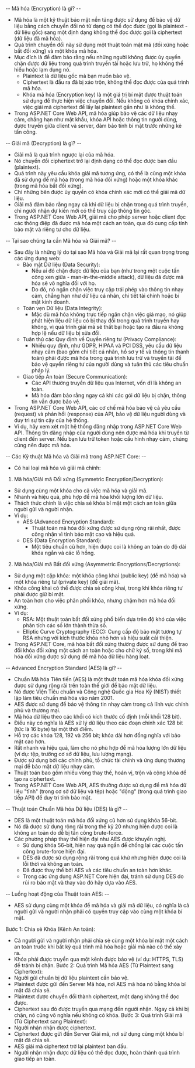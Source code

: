 -- Mã hóa (Encryption) là gì? --
- Mã hóa là một kỹ thuật bảo mật nền tảng được sử dụng để bảo vệ dữ liệu bằng cách chuyển đổi nó từ dạng có thể đọc được (gọi là plaintext - dữ liệu gốc) sang một định dạng không thể đọc được gọi là ciphertext (dữ liệu đã mã hóa).
- Quá trình chuyển đổi này sử dụng một thuật toán mật mã (đối xứng hoặc bất đối xứng) và một khóa mã hóa.
- Mục đích là để đảm bảo rằng nếu những người không được ủy quyền chặn được dữ liệu trong quá trình truyền tải hoặc lưu trữ, họ không thể hiểu hoặc lạm dụng nó.
  - Plaintext là dữ liệu gốc mà bạn muốn bảo vệ.
  - Ciphertext là đầu ra đã bị xáo trộn, không thể đọc được của quá trình mã hóa.
  - Khóa mã hóa (Encryption key) là một giá trị bí mật được thuật toán sử dụng để thực hiện việc chuyển đổi. Nếu không có khóa chính xác, việc giải mã ciphertext để lấy lại plaintext gần như là không thể.
- Trong ASP.NET Core Web API, mã hóa giúp bảo vệ các dữ liệu nhạy cảm, chẳng hạn như mật khẩu, khóa API hoặc thông tin người dùng, được truyền giữa client và server, đảm bảo tính bí mật trước những kẻ tấn công.

-- Giải mã (Decryption) là gì? -- 
- Giải mã là quá trình ngược lại của mã hóa. 
- Nó chuyển đổi ciphertext trở lại định dạng có thể đọc được ban đầu (plaintext). 
- Quá trình này yêu cầu khóa giải mã tương ứng, có thể là cùng một khóa đã sử dụng để mã hóa (trong mã hóa đối xứng) hoặc một khóa khác (trong mã hóa bất đối xứng).
- Chỉ những bên được ủy quyền có khóa chính xác mới có thể giải mã dữ liệu.
- Giải mã đảm bảo rằng ngay cả khi dữ liệu bị chặn trong quá trình truyền, chỉ người nhận dự kiến mới có thể truy cập thông tin gốc.
- Trong ASP.NET Core Web API, giải mã cho phép server hoặc client đọc các thông điệp đã được mã hóa một cách an toàn, qua đó cung cấp tính bảo mật và riêng tư cho dữ liệu.

-- Tại sao chúng ta cần Mã hóa và Giải mã? -- 
- Sau đây là những lý do tại sao Mã hóa và Giải mã lại rất quan trọng trong các ứng dụng web:
  - Bảo mật Dữ liệu (Data Security):
    - Nếu ai đó chặn được dữ liệu của bạn (như trong một cuộc tấn công xen giữa - man-in-the-middle attack), dữ liệu đã được mã hóa sẽ vô nghĩa đối với họ. 
    - Do đó, nó ngăn chặn việc truy cập trái phép vào thông tin nhạy cảm, chẳng hạn như dữ liệu cá nhân, chi tiết tài chính hoặc bí mật kinh doanh.
  - Toàn vẹn Dữ liệu (Data Integrity):
    - Mặc dù mã hóa không trực tiếp ngăn chặn việc giả mạo, nó giúp phát hiện liệu dữ liệu có bị thay đổi trong quá trình truyền hay không, vì quá trình giải mã sẽ thất bại hoặc tạo ra đầu ra không hợp lệ nếu dữ liệu bị sửa đổi.
  - Tuân thủ các Quy định về Quyền riêng tư (Privacy Compliance): 
    - Nhiều quy định, như GDPR, HIPAA và PCI DSS, yêu cầu dữ liệu nhạy cảm (bao gồm chi tiết cá nhân, hồ sơ y tế và thông tin thanh toán) phải được mã hóa trong quá trình lưu trữ và truyền tải để bảo vệ quyền riêng tư của người dùng và tuân thủ các tiêu chuẩn pháp lý.
  - Giao tiếp An toàn (Secure Communication): 
    - Các API thường truyền dữ liệu qua Internet, vốn dĩ là không an toàn. 
    - Mã hóa đảm bảo rằng ngay cả khi các gói dữ liệu bị chặn, thông tin vẫn được bảo vệ.
- Trong ASP.NET Core Web API, các cơ chế mã hóa bảo vệ cả yêu cầu (request) và phản hồi (response) của API, bảo vệ dữ liệu người dùng và duy trì sự tin cậy của hệ thống. 
- Ví dụ, hãy xem xét một hệ thống đăng nhập trong ASP.NET Core Web API. Thông tin đăng nhập của người dùng nên được mã hóa khi truyền từ client đến server. Nếu bạn lưu trữ token hoặc cấu hình nhạy cảm, chúng cũng nên được mã hóa.

-- Các Kỹ thuật Mã hóa và Giải mã trong ASP.NET Core: -- 
- Có hai loại mã hóa và giải mã chính:
1. Mã hóa/Giải mã Đối xứng (Symmetric Encryption/Decryption):
  - Sử dụng cùng một khóa cho cả việc mã hóa và giải mã.
  - Nhanh và hiệu quả, phù hợp để mã hóa khối lượng lớn dữ liệu.
  - Thách thức chính là việc chia sẻ khóa bí mật một cách an toàn giữa người gửi và người nhận.
  - Ví dụ:
    - AES (Advanced Encryption Standard): 
      - Thuật toán mã hóa đối xứng được sử dụng rộng rãi nhất, được công nhận vì tính bảo mật cao và hiệu quả.
    - DES (Data Encryption Standard): 
      - Một tiêu chuẩn cũ hơn, hiện được coi là không an toàn do độ dài khóa ngắn và các lỗ hổng.
2. Mã hóa/Giải mã Bất đối xứng (Asymmetric Encryptions/Decryptions):
  - Sử dụng một cặp khóa: một khóa công khai (public key) (để mã hóa) và một khóa riêng tư (private key) (để giải mã).
  - Khóa công khai có thể được chia sẻ công khai, trong khi khóa riêng tư phải được giữ bí mật.
  - An toàn hơn cho việc phân phối khóa, nhưng chậm hơn mã hóa đối xứng.
  - Ví dụ:
    - RSA: Một thuật toán bất đối xứng phổ biến dựa trên độ khó của việc phân tích các số lớn thành thừa số.
    - Elliptic Curve Cryptography (ECC): Cung cấp độ bảo mật tương tự RSA nhưng với kích thước khóa nhỏ hơn và hiệu suất cải thiện.
- Trong ASP.NET Core, mã hóa bất đối xứng thường được sử dụng để trao đổi khóa đối xứng một cách an toàn hoặc cho chữ ký số, trong khi mã hóa đối xứng được sử dụng để mã hóa dữ liệu hàng loạt.


-- Advanced Encryption Standard (AES) là gì? -- 
  - Chuẩn Mã hóa Tiên tiến (AES) là một thuật toán mã hóa khóa đối xứng được sử dụng rộng rãi trên toàn thế giới để bảo mật dữ liệu. 
  - Nó được Viện Tiêu chuẩn và Công nghệ Quốc gia Hoa Kỳ (NIST) thiết lập làm tiêu chuẩn mã hóa vào năm 2001. 
  - AES được sử dụng để bảo vệ thông tin nhạy cảm trong cả lĩnh vực chính phủ và thương mại.
  - Mã hóa dữ liệu theo các khối có kích thước cố định (mỗi khối 128 bit). 
  - Điều này có nghĩa là AES xử lý dữ liệu theo các đoạn chính xác 128 bit (tức là 16 byte) tại một thời điểm.
  - Hỗ trợ các khóa 128, 192 và 256 bit; khóa dài hơn đồng nghĩa với bảo mật cao hơn.
  - Rất nhanh và hiệu quả, làm cho nó phù hợp để mã hóa lượng lớn dữ liệu (ví dụ: tệp, trường cơ sở dữ liệu, lưu lượng mạng).
  - Được sử dụng bởi các chính phủ, tổ chức tài chính và ứng dụng thương mại để bảo mật dữ liệu nhạy cảm.
  - Thuật toán bao gồm nhiều vòng thay thế, hoán vị, trộn và cộng khóa để tạo ra ciphertext.
  - Trong ASP.NET Core Web API, AES thường được sử dụng để mã hóa dữ liệu "tĩnh" (trong cơ sở dữ liệu và tệp) hoặc "động" (trong quá trình giao tiếp API) để duy trì tính bảo mật.

-- Thuật toán Chuẩn Mã hóa Dữ liệu (DES) là gì? -- 
- DES là một thuật toán mã hóa đối xứng cũ hơn sử dụng khóa 56-bit. 
- Nó đã được sử dụng rộng rãi trong thế kỷ 20 nhưng hiện được coi là không an toàn do dễ bị tấn công brute-force. 
- Các phương pháp thay thế hiện đại như AES được khuyến nghị.
  - Sử dụng khóa 56-bit, hiện nay quá ngắn để chống lại các cuộc tấn công brute-force hiện đại.
  - DES đã được sử dụng rộng rãi trong quá khứ nhưng hiện được coi là lỗi thời và không an toàn.
  - Đã được thay thế bởi AES và các tiêu chuẩn an toàn hơn khác.
  - Trong các ứng dụng ASP.NET Core hiện đại, tránh sử dụng DES do rủi ro bảo mật và thay vào đó hãy dựa vào AES.

-- Luồng hoạt động của Thuật toán AES: --
- AES sử dụng cùng một khóa để mã hóa và giải mã dữ liệu, có nghĩa là cả người gửi và người nhận phải có quyền truy cập vào cùng một khóa bí mật.

Bước 1: Chia sẻ Khóa (Kênh An toàn):
  - Cả người gửi và người nhận phải chia sẻ cùng một khóa bí mật một cách an toàn trước khi bất kỳ quá trình mã hóa hoặc giải mã nào có thể xảy ra.
  - Khóa phải được truyền qua một kênh được bảo vệ (ví dụ: HTTPS, TLS) để tránh bị chặn.
Bước 2: Quá trình Mã hóa AES (Từ Plaintext sang Ciphertext):
  - Người gửi chuẩn bị dữ liệu plaintext cần bảo vệ.
  - Plaintext được gửi đến Server Mã hóa, nơi AES mã hóa nó bằng khóa bí mật đã chia sẻ.
  - Plaintext được chuyển đổi thành ciphertext, một dạng không thể đọc được.
  - Ciphertext sau đó được truyền qua mạng đến người nhận. Ngay cả khi bị chặn, nó cũng vô nghĩa nếu không có khóa.
Bước 3: Quá trình Giải mã (Từ Ciphertext sang Plaintext):
  - Người nhận nhận được ciphertext.
  - Ciphertext được gửi đến Server Giải mã, nơi sử dụng cùng một khóa bí mật đã chia sẻ.
  - AES giải mã ciphertext trở lại plaintext ban đầu.
  - Người nhận nhận được dữ liệu có thể đọc được, hoàn thành quá trình giao tiếp an toàn.